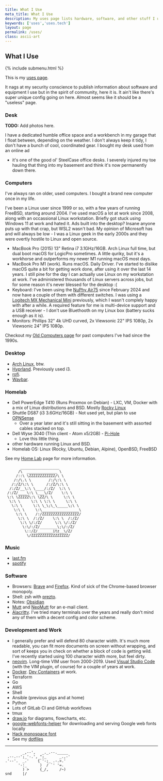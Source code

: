 ```yaml
---
title: What I Use
meta_title: What I Use
description: My uses page lists hardware, software, and other stuff I use
keywords: ['uses','uses.tech']
layout: page
permalink: /uses/
class: ascii-art
---
```

## What I Use

{% include submenu.html %}

This is my [uses page](https://uses.tech/).

It nags at my security conscience to publish information about software and
equipment I use but in the spirit of community, here it is. It ain't like
there's super unique config going on here. Almost seems like it should be a
"useless" page.

### Desk

__TODO:__ Add photos here.

I have a dedicated humble office space and a workbench in my garage that I
float between, depending on the weather. I don't always keep it tidy, I don't
have a bunch of cool, coordinated gear. I bought my desk used from an online ad
- it's one of the good ol' SteelCase office desks. I severely injured my toe
  hauling that thing into my basement and think it's now permanently down
  there.

### Computers

I've always ran on older, used computers. I bought a brand new computer once in
my life.

I've been a Linux user since 1999 or so, with a few years of running FreeBSD,
starting around 2004. I've used macOS a lot at work since 2008, along with an
occassional Linux workstation. Briefly got stuck using Windows 11 at work and
hated it. Ads built into the desktop? Insane anyone puts up with that crap, but
WSL2 wasn't bad. My opinion of Microsoft has and will always be low - I was
a Linux geek in the early 2000s and they were overtly hostile to Linux and
open source.

* MacBook Pro (2015) 13" Retina i7 3.1GHz/16GB. Arch Linux full time, but dual
  boot macOS for LogicPro sometimes. A little quriky, but it's a workhorse and
  outperforms my newer M1 running macOS most days.
* MacBook Pro M1 (work). Runs macOS. Daily Driver. I've started to dislike
  macOS quite a bit for getting work done, after using it over the last 14
  years. I still pine for the day I can actually use Linux on my workstation at
  work. I've administered thousands of Linux servers across jobs, but for some
  reason it's never blessed for the desktop :(
* Keyboard: I've been using the [NuPhy Air75](https://nuphy.com/products/air75)
  since February 2024 and now have a couple of them with different switches.
  I was using a [Logitech MX Mechanical Mini](https://www.logitech.com/en-us/products/keyboards/mx-mechanical.html)
  previously, which I wasn't complely happy with after a while. A required
  feature for me is multi-device support and a USB receiver - I don't use
  Bluethooth on my Linux box (battery sucks enough as it is).
* Monitors: Phillips 32" 4k UHD curved, 2x Viewsonic 22" IPS 1080p, 2x
  Viewsonic 24" IPS 1080p.

Checkout my [Old Computers page](/old-computers.html) for past computers I've
had since the 1990s.

### Desktop

* [Arch Linux](https://archlinux.org/), btw.
* [Hyprland](https://hyprland.org/). Previously used i3.
* [rofi](https://github.com/davatorium/rofi).
* [Waybar](https://github.com/Alexays/Waybar).

### Homelab

* Dell PowerEdge T410 (Runs Proxmox on Debian) - LXC, VM, Docker with a mix of Linux distributions and BSD. Mostly [Rocky
  Linux](https://rockylinux.org/)
* Shuttle DS87 (i3 3.6GHz/16GB) - Not used yet, but plan to use [OPNSense](https://opnsense.org/)
  * Over a year later and it's still sitting in the basement with assorted
    cables stacked on top.
* Dell Wyse 3040 (Thin client - Atom x5/2GB) - [Pi-Hole](https://pi-hole.net/)
  * Love this little thing.
* other hardware running Linux and BSD.
* Homelab OS: Linux (Rocky, Ubuntu, Debian, Alpine), OpenBSD, FreeBSD

See my [Home Lab](/homelab) page for more information.

```ascii-art-right
       __________________
      /\  ______________ \
     /::\ \ZZZZZZZZZZZZ/\ \
    /:/\.\ \        /:/\:\ \
   /:/Z/\:\ \      /:/Z/\:\ \
  /:/Z/__\:\ \____/:/Z/  \:\ \
 /:/Z/____\:\ \___\/Z/    \:\ \
 \:\ \ZZZZZ\:\ \ZZ/\ \     \:\ \
  \:\ \     \:\ \ \:\ \     \:\ \
   \:\ \     \:\ \_\;\_\_____\;\ \
    \:\ \     \:\_________________\
     \:\ \    /:/ZZZZZZZZZZZZZZZZZ/
      \:\ \  /:/Z/    \:\ \  /:/Z/
       \:\ \/:/Z/      \:\ \/:/Z/
        \:\/:/Z/________\;\/:/Z/
         \::/Z/_______itz__\/Z/
          \/ZZZZZZZZZZZZZZZZZ/
```

### Music

* [last.fm](https://www.last.fm/user/joshbeard)
* [spotify](https://open.spotify.com/user/hewbert007?si=52f6e599773a4cab)

### Software

* Browsers: [Brave](https://brave.com) and [Firefox](https://www.mozilla.org/en-US/firefox/new/).
  Kind of sick of the Chrome-based browser monopoly.
* Shell: zsh with [prezto](https://github.com/sorin-ionescu/prezto).
* Notes: [Obsidian](https://obsidian.md/)
* [Mutt](https://mutt.org) and [NeoMutt](http://www.neomutt.org/) for an e-mail client.
* [Alacritty](https://alacritty.org/). I've tried many terminals over the years
  and really don't mind any of them with a decent config and color scheme.

### Development and Work

* I generally prefer and will defend 80 character width. It's much more
  readable, you can fit more documents on screen without wrapping, and sort of
  keeps you in check on whether a block of code is getting wild. I've recently
  started using 100 character width more, but feel dirty.
* [neovim](https://neovim.io/). Long-time VIM user from 2000-2019. Used
  [Visual Studio Code](https://code.visualstudio.com/)
  (with the VIM plugin, of course) for a couple of years at work.
* [Docker](https://docker.io). [Dev Containers](https://containers.dev/) at
  work.
* Terraform
* Go
* AWS
* Shell
* Ansible (previous gigs and at home)
* Python
* Lots of GitLab CI and GitHub workflows
* tmux
* [draw.io](https://draw.io/) for diagrams, flowcharts, etc.
* [google-webfonts-helper](https://colorslurp.com/) for downloading and serving Google web fonts locally
* [Hack monospace font](https://sourcefoundry.org/hack/)
* See my [dotfiles](https://github.com/joshbeard/dotfiles)

---

```ascii-art
        _,--',   _._.--._____
 .--.--';_'-.', ";_      _.,-'
.'--'.  _.'    {`'-;_ .-.>.'
      '-:_      )  / `' '=.
        ) >     {_/,     /~)
snd     |/
```

